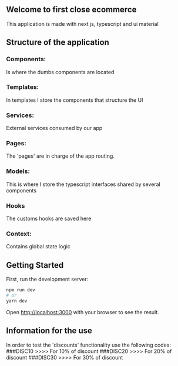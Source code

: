 ## Welcome to first close ecommerce 

This application is made with next js, typescript and ui material

## Structure of the application

### Components:

Is where the dumbs components are located

### Templates: 

In templates I store the components that structure the UI

### Services: 

External services consumed by our app

### Pages: 

The 'pages' are in charge of the app routing.

### Models: 

This is where I store the typescript interfaces shared by several components

### Hooks

The customs hooks are saved here

### Context: 

Contains global state logic


## Getting Started

First, run the development server:

```bash
npm run dev
# or
yarn dev
```

Open [http://localhost:3000](http://localhost:3000) with your browser to see the result.


## Information for the use

In order to test the 'discounts' functionality use the following codes:
###DISC10  >>>> For 10% of discount
###DISC20  >>>> For 20% of discount
###DISC30  >>>> For 30% of discount




